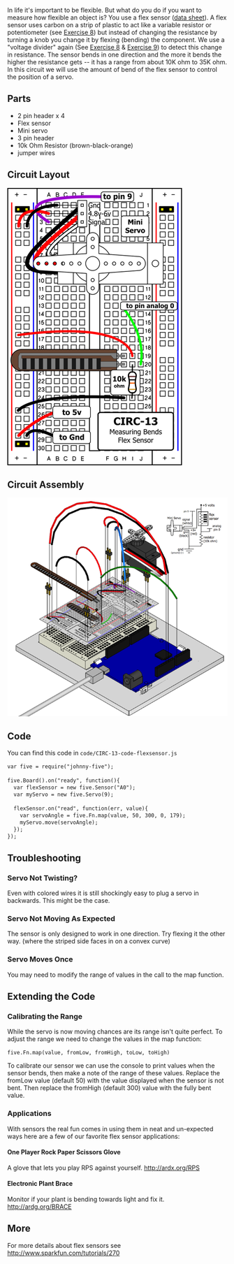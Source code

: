 
In life it's important to be flexible. But what do you do if you want to measure how flexible an object is? You use a flex sensor ([data sheet](http://www.sparkfun.com/datasheets/Sensors/Flex/flex22.pdf)). A flex sensor uses carbon on a strip of plastic to act like a variable resistor or potentiometer (see [Exercise 8](/exercises/8)) but instead of changing the resistance by turning a knob you change it by flexing (bending) the component. We use a "voltage divider" again (See [Exercise 8](/exercises/8) & [Exercise 9](/exercises/9)) to detect this change in resistance. The sensor bends in one direction and the more it bends the higher the resistance gets -- it has a range from about 10K ohm to 35K ohm. In this circuit we will use the amount of bend of the flex sensor to control the position of a servo. 

<a id="parts"></a>
## Parts

* 2 pin header x 4
* Flex sensor
* Mini servo
* 3 pin header
* 10k Ohm Resistor (brown-black-orange)
* jumper wires

<a id="circuit"></a>
## Circuit Layout
[<img style="max-width:400px" src="../../images/circ/CIRC13-sheet-small.png" alt="Circuit Layout"/>](../../images/circ/CIRC13-sheet.png)

<a id="assembly"></a>
## Circuit Assembly
![Assembly Diagram](../../images/assembly/CIRC-13-3dexploded.png "Assembly Diagram")

<a id="code"></a>
## Code

You can find this code in `code/CIRC-13-code-flexsensor.js`

	var five = require("johnny-five");

	five.Board().on("ready", function(){
	  var flexSensor = new five.Sensor("A0");
	  var myServo = new five.Servo(9);

	  flexSensor.on("read", function(err, value){
	    var servoAngle = five.Fn.map(value, 50, 300, 0, 179);
	    myServo.move(servoAngle);
	  });
	});

<a id="troubleshooting"></a>
## Troubleshooting

### Servo Not Twisting? 
Even with colored wires it is still shockingly easy to plug a servo in backwards. This might be the case.

### Servo Not Moving As Expected
The sensor is only designed to work in one direction. Try flexing it the other way. (where the striped side faces in on a convex curve)

### Servo Moves Once
You may need to modify the range of values in the call to the map function.



<a id="extending"></a>
## Extending the Code

### Calibrating the Range
While the servo is now moving chances are its range isn't quite perfect. To adjust the range we need to change the values in the map function:

    five.Fn.map(value, fromLow, fromHigh, toLow, toHigh)

To calibrate our sensor we can use the console to print values when the sensor bends, then make a note of the range of these values. Replace the fromLow value (default 50) with the value displayed when the sensor is not bent. Then replace the fromHigh (default 300) value with the fully bent value.

 ### Applications
 With sensors the real fun comes in using them in neat and un-expected ways here are a few of our favorite flex sensor applications:

 #### One Player Rock Paper Scissors Glove
 A glove that lets you play RPS against yourself. http://ardx.org/RPS
 #### Electronic Plant Brace
 Monitor if your plant is bending towards light and fix it. http://ardg.org/BRACE 

<a id="more"></a>
## More
For more details about flex sensors see http://www.sparkfun.com/tutorials/270
